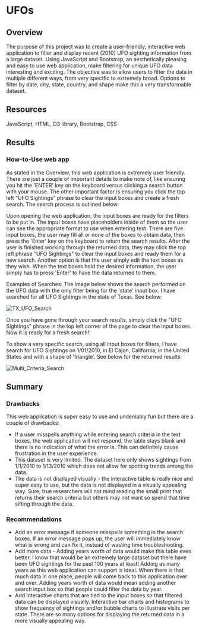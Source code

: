 # UFOs
## Overview
The purpose of this project was to create a user-friendly, interactive web application to filter and display recent (2010) UFO sighting information from a large dataset. Using JavaScript and Bootstrap, an aesthetically pleasing and easy to use web application, make filtering for unique UFO data interesting and exciting. The objective was to allow users to filter the data in multiple different ways, from very specific to extremely broad. Options to filter by date, city, state, country, and shape make this a very transformable dataset. 
## Resources
JavaScript, HTML, D3 library, Bootstrap, CSS
## Results
### How-to-Use web app
As stated in the Overview, this web application is extremely user friendly. There are just a couple of important details to make note of, like ensuring you hit the 'ENTER' key on the keyboard versus clicking a search button with your mouse. The other important factor is ensuring you click the top left "UFO Sightings" phrase to clear the input boxes and create a fresh search.  The search process is outlined below:

Upon opening the web application, the input boxes are ready for the filters to be put in.  The input boxes have placeholders inside of them so the user can see the appropriate format to use when entering text. There are five input boxes, the user may fill all or none of the boxes to obtain data, then press the 'Enter' key on the keyboard to return the search results. After the user is finished working through the returned data, they may click the top left phrase "UFO Sightings" to clear the input boxes and ready them for a new search.  Another option is that the user simply edit the text boxes as they wish. When the text boxes hold the desired information, the user simply has to press 'Enter' to have the data returned to them. 
  
Examples of Searches:
The image below shows the search performed on the UFO data with the only filter being for the 'state' input box.  I have searched for all UFO Sightings in the state of Texas.  See below:

![TX_UFO_Search](https://user-images.githubusercontent.com/106348899/186559269-3bb8d5c5-0692-4eab-972d-613d23572968.png)

Once you have gone through your search results, simply click the "UFO Sightings" phrase in the top left corner of the page to clear the input boxes.  Now it is ready for a fresh search!!

To show a very specific search, using all input boxes for filters, I have search for UFO Sightings on 1/01/2010, in El Cajon, California, in the United States and with a shape of 'triangle'. See below for the returned results:

![Multi_Criteria_Search](https://user-images.githubusercontent.com/106348899/186768660-f9be2698-289a-41fe-888b-a767dfd6843c.png)


## Summary
### Drawbacks
This web application is super easy to use and undeniably fun but there are a couple of drawbacks:
  - If a user misspells anything while entering search criteria in the text boxes, the web application will not respond, the table stays blank and there is no indication of what the error is. This can definitely cause frustration in the user experience. 
  - This dataset is very limited. The dataset here only shows sightings from 1/1/2010 to 1/13/2010 which does not allow for spotting trends among the data. 
  - The data is not displayed visually  - the interactive table is really nice and super easy to use, but the data is not displayed in a visually appealing way. Sure, true researchers will not mind reading the small print that returns their search criteria but others may not want so spend that time sifting through the data.

### Recommendations
   - Add an error message if someone misspells something in the search boxes. If an error message pops up, the user will immediately know what is wrong and can fix it, instead of wasting time troubleshooting.
   - Add more data - Adding years worth of data would make this table even better. I know that would be an extremely large dataset but there have been UFO sightings for the past 100 years at least!  Adding as many years as this web application can support is ideal.  When there is that much data in one place, people will come back to this application over and over. Adding years worth of data would mean adding another search input box so that people could filter the data by year. 
   - Add interactive charts that are tied to the input boxes so that filtered data can be displayed visually. Interactive bar charts and histograms to show frequency of sightings and/or bubble charts to illustrate visits per state.  There are so many options for displaying the returned data in a more visually appealing way. 
